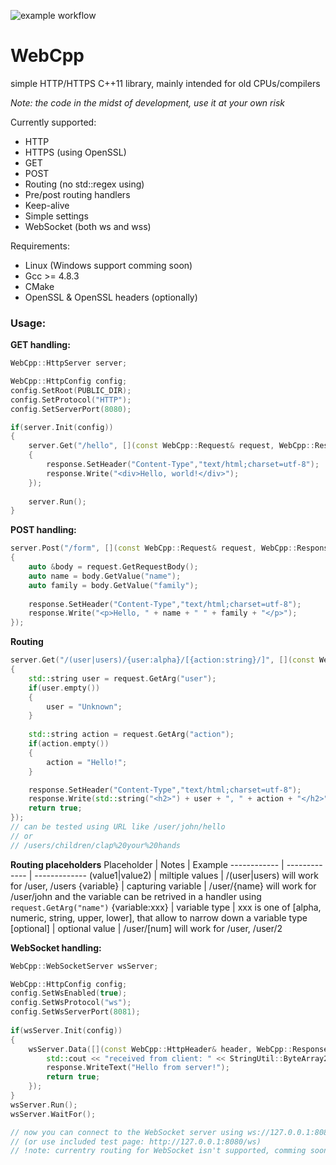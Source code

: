 ![example workflow](https://github.com/folibis/WebCpp/actions/workflows/cmake.yml/badge.svg)

# WebCpp

simple HTTP/HTTPS C++11 library, mainly intended for old CPUs/compilers

*Note: the code in the midst of development, use it at your own risk*

Currently supported:
- HTTP
- HTTPS (using OpenSSL)
- GET
- POST
- Routing (no std::regex using) 
- Pre/post routing handlers
- Keep-alive
- Simple settings
- WebSocket (both ws and wss)

Requirements:
- Linux (Windows support comming soon)
- Gcc >= 4.8.3
- CMake
- OpenSSL & OpenSSL headers (optionally)

### Usage: ###


**GET handling:**

```cpp
WebCpp::HttpServer server;

WebCpp::HttpConfig config;
config.SetRoot(PUBLIC_DIR);
config.SetProtocol("HTTP");
config.SetServerPort(8080);

if(server.Init(config))
{
    server.Get("/hello", [](const WebCpp::Request& request, WebCpp::Response& response) -> bool
    {
        response.SetHeader("Content-Type","text/html;charset=utf-8");
        response.Write("<div>Hello, world!</div>");
    });
    
    server.Run();
}   
```


**POST handling:**

```cpp
server.Post("/form", [](const WebCpp::Request& request, WebCpp::Response& response) -> bool
{
    auto &body = request.GetRequestBody();
    auto name = body.GetValue("name");
    auto family = body.GetValue("family");
    
    response.SetHeader("Content-Type","text/html;charset=utf-8");
    response.Write("<p>Hello, " + name + " " + family + "</p>");
});
```

**Routing**
```cpp
server.Get("/(user|users)/{user:alpha}/[{action:string}/]", [](const WebCpp::Request& request, WebCpp::Response& response) -> bool
{
    std::string user = request.GetArg("user");
    if(user.empty())
    {
        user = "Unknown";
    }
    
    std::string action = request.GetArg("action");
    if(action.empty())
    {
        action = "Hello!";
    }

    response.SetHeader("Content-Type","text/html;charset=utf-8");
    response.Write(std::string("<h2>") + user + ", " + action + "</h2>");
    return true;
});
// can be tested using URL like /user/john/hello 
// or
// /users/children/clap%20your%20hands
```
**Routing placeholders**
Placeholder | Notes | Example
------------ | ------------- | -------------
(value1\|value2) | miltiple values | /(user\|users) will work for /user, /users
{variable} | capturing variable | /user/{name} will work for /user/john and the variable can be retrived in a handler using `request.GetArg("name")`
{variable:xxx} | variable type | xxx is one of [alpha, numeric, string, upper, lower], that allow to narrow down a variable type
[optional] | optional value | /user/[num] will work for /user, /user/2


**WebSocket handling:**

```cpp
WebCpp::WebSocketServer wsServer;

WebCpp::HttpConfig config;
config.SetWsEnabled(true);
config.SetWsProtocol("ws");
config.SetWsServerPort(8081);    
    
if(wsServer.Init(config))
{
    wsServer.Data([](const WebCpp::HttpHeader& header, WebCpp::ResponseWebSocket& response, const ByteArray& data) -> bool {
        std::cout << "received from client: " << StringUtil::ByteArray2String(data) << std::endl;
        response.WriteText("Hello from server!");
        return true;
    });
}
wsServer.Run();
wsServer.WaitFor();

// now you can connect to the WebSocket server using ws://127.0.0.1:8081
// (or use included test page: http://127.0.0.1:8080/ws)
// !note: currentry routing for WebSocket isn't supported, comming soon
```
